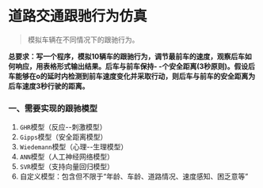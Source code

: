 # 道路交通跟驰行为仿真

> 模拟车辆在不同情况下的跟驰行为。

**总要求：写一个程序，模拟10辆车的跟驰行为，调节最前车的速度，观察后车如何响应，用表格形式输出结果。后车与前车保持- -个安全距离(3秒原则)。假设后车能够在o的延时内检测到前车速度变化并采取行动，则后车与前车的安全距离为后车速度3秒行驶的距离。**

### 一、需要实现的跟驰模型

1. `GHR`模型（反应--刺激模型）
2. `Gipps`模型（安全距离模型）
3. `Wiedemann`模型（心理--生理模型）
4. `ANN`模型（人工神经网络模型）
5. `SVR`模型（支持向量回归模型）
6. 自定义模型：包含但不限于“年龄、车龄、道路情况、速度感知、困乏意等”

